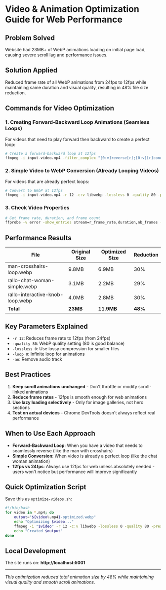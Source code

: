 # Video & Animation Optimization Guide for Web Performance

## Problem Solved
Website had 23MB+ of WebP animations loading on initial page load, causing severe scroll lag and performance issues.

## Solution Applied
Reduced frame rate of all WebP animations from 24fps to 12fps while maintaining same duration and visual quality, resulting in 48% file size reduction.

## Commands for Video Optimization

### 1. Creating Forward-Backward Loop Animations (Seamless Loops)
For videos that need to play forward then backward to create a perfect loop:

```bash
# Create a forward-backward loop at 12fps
ffmpeg -i input-video.mp4 -filter_complex "[0:v]reverse[r];[0:v][r]concat=n=2:v=1[v]" -map "[v]" -r 12 -c:v libwebp -lossless 0 -quality 80 -preset default -loop 0 -an output-loop.webp -y
```

### 2. Simple Video to WebP Conversion (Already Looping Videos)
For videos that are already perfect loops:

```bash
# Convert to WebP at 12fps
ffmpeg -i input-video.mp4 -r 12 -c:v libwebp -lossless 0 -quality 80 -preset default -loop 0 -an output.webp -y
```

### 3. Check Video Properties
```bash
# Get frame rate, duration, and frame count
ffprobe -v error -show_entries stream=r_frame_rate,duration,nb_frames -of default=noprint_wrappers=1 video.mp4
```

## Performance Results

| File | Original Size | Optimized Size | Reduction |
|------|--------------|----------------|-----------|
| man-crosshairs-loop.webp | 9.8MB | 6.9MB | 30% |
| rallo-chat-woman-simple.webp | 3.1MB | 2.2MB | 29% |
| rallo-interactive-knob-loop.webp | 4.0MB | 2.8MB | 30% |
| **Total** | **23MB** | **11.9MB** | **48%** |

## Key Parameters Explained

- `-r 12`: Reduces frame rate to 12fps (from 24fps)
- `-quality 80`: WebP quality setting (80 is good balance)
- `-lossless 0`: Use lossy compression for smaller files
- `-loop 0`: Infinite loop for animations
- `-an`: Remove audio track

## Best Practices

1. **Keep scroll animations unchanged** - Don't throttle or modify scroll-linked animations
2. **Reduce frame rates** - 12fps is smooth enough for web animations
3. **Use lazy loading selectively** - Only for image galleries, not hero sections
4. **Test on actual devices** - Chrome DevTools doesn't always reflect real performance

## When to Use Each Approach

- **Forward-Backward Loop**: When you have a video that needs to seamlessly reverse (like the man with crosshairs)
- **Simple Conversion**: When video is already a perfect loop (like the chat woman animation)
- **12fps vs 24fps**: Always use 12fps for web unless absolutely needed - users won't notice but performance will improve significantly

## Quick Optimization Script

Save this as `optimize-videos.sh`:

```bash
#!/bin/bash
for video in *.mp4; do
    output="${video%.mp4}-optimized.webp"
    echo "Optimizing $video..."
    ffmpeg -i "$video" -r 12 -c:v libwebp -lossless 0 -quality 80 -preset default -loop 0 -an "$output" -y
    echo "Created $output"
done
```

## Local Development

The site runs on: **http://localhost:5001**

---

*This optimization reduced total animation size by 48% while maintaining visual quality and smooth scroll animations.*